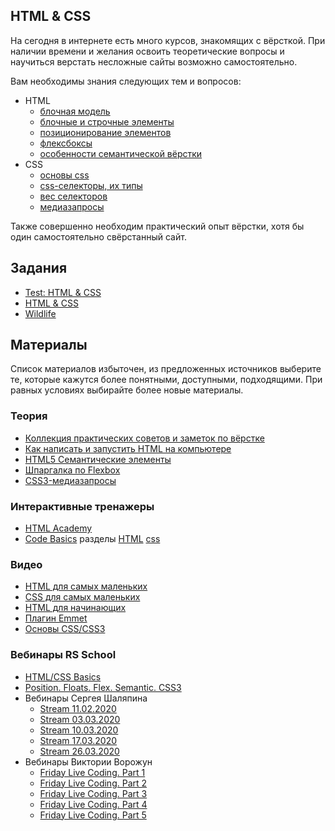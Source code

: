## HTML & CSS

На сегодня в интернете есть много курсов, знакомящих с вёрсткой. При наличии времени и желания освоить теоретические вопросы и научиться верстать несложные сайты возможно самостоятельно.

Вам необходимы знания следующих тем и вопросов:
- HTML
  - [блочная модель](https://webref.ru/course/block-model)
  - [блочные и строчные элементы](https://webref.ru/course/block-inline)
  - [позиционирование элементов](https://webref.ru/course/position)
  - [флексбоксы](https://danilin.biz/flexbox.htm)
  - [особенности семантической вёрстки](http://webupblog.ru/semanticheskaya-verstka-sajta/)
- CSS
  - [основы css](https://webref.ru/course/css-basics)
  - [css-селекторы, их типы](https://loftblog.ru/material/osnovy-css-urok-2/)
  - [вес селекторов](http://css.yoksel.ru/specifity/)
  - [медиазапросы](https://youtu.be/M-xc1EOMOIE)

Также совершенно необходим практический опыт вёрстки, хотя бы один самостоятельно свёрстанный сайт.

## Задания

- [Test: HTML & CSS](https://forms.gle/etfLS7wkavJ8tzDZ6)
- [HTML & CSS](tasks/html-css.md)
- [Wildlife](tasks/wildlife.md)

## Материалы

Список материалов избыточен, из предложенных источников выберите те, которые кажутся более понятными, доступными, подходящими. При равных условиях выбирайте более новые материалы.

### Теория

- [Коллекция практических советов и заметок по вёрстке](https://habr.com/ru/post/273471/)
- [Как написать и запустить HTML на компьютере](https://htmlacademy.ru/blog/education/all/how-to-run-html)
- [HTML5 Семантические элементы](https://html5css.ru/html/html5_semantic_elements.php)
- [Шпаргалка по Flexbox](https://habr.com/ru/post/313938/)
- [CSS3-медиазапросы](https://html5book.ru/css3-mediazaprosy/)

### Интерактивные тренажеры
- [HTML Academy](https://htmlacademy.ru/courses)
- [Code Basics](https://ru.code-basics.com/) разделы [HTML](https://ru.code-basics.com/languages/html) [css](https://ru.code-basics.com/languages/css)

### Видео
- [HTML для самых маленьких](https://www.youtube.com/playlist?list=PL3LQJkGQtzc7aWRyr-GaxyO_dwj5inJ1t)
- [CSS для самых маленьких](https://www.youtube.com/playlist?list=PL3LQJkGQtzc6_KA1AZy9O6kVWwX1hoaTn)
- [HTML для начинающих](https://www.youtube.com/playlist?list=PLY4rE9dstrJyeZlPWoKJr1xKVVnG4w-Hc)
- [Плагин Emmet](https://www.youtube.com/watch?v=WeNN9So5DTs)
- [Основы CSS/CSS3](https://www.youtube.com/playlist?list=PL026CCEB5125879C2)

### Вебинары RS School
- [HTML/CSS Basics](https://youtu.be/xdBTX4RMoBE)
- [Position. Floats. Flex. Semantic. CSS3](https://youtu.be/iSQcOjxttNg)
- Вебинары Сергея Шаляпина
  - [Stream 11.02.2020](https://youtu.be/UQavTWiTpnA)
  - [Stream 03.03.2020](https://youtu.be/PhRVJC0kBGE)
  - [Stream 10.03.2020](https://youtu.be/_5f0kznOM_A)
  - [Stream 17.03.2020](https://youtu.be/0M9Rz-wXYas)
  - [Stream 26.03.2020](https://youtu.be/fFDw7AH2OXo)
- Вебинары Виктории Ворожун
  - [Friday Live Coding. Part 1](https://youtu.be/ZAde-IJAHzo)
  - [Friday Live Coding. Part 2](https://youtu.be/BJENQIX2e2o)
  - [Friday Live Coding. Part 3](https://youtu.be/fooyYgIuZe8)
  - [Friday Live Coding. Part 4](https://youtu.be/Qk2UGlFNKPE)
  - [Friday Live Coding. Part 5](https://youtu.be/ouZnGUefneQ)